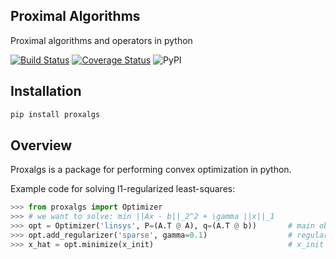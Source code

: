 ## Proximal Algorithms
Proximal algorithms and operators in python

[![Build Status](https://travis-ci.org/ganguli-lab/proxalgs.svg?branch=master)](https://travis-ci.org/ganguli-lab/proxalgs)
[![Coverage Status](https://coveralls.io/repos/ganguli-lab/proxalgs/badge.svg?branch=master&service=github)](https://coveralls.io/github/ganguli-lab/proxalgs?branch=master)
![PyPI](https://img.shields.io/pypi/v/proxalgs.svg)

## Installation
```bash
pip install proxalgs
```

## Overview
Proxalgs is a package for performing convex optimization in python.

Example code for solving l1-regularized least-squares:
```python
>>> from proxalgs import Optimizer
>>> # we want to solve: min ||Ax - b||_2^2 + \gamma ||x||_1
>>> opt = Optimizer('linsys', P=(A.T @ A), q=(A.T @ b))       # main objective (least squares linear system)
>>> opt.add_regularizer('sparse', gamma=0.1)                  # regularizer (l1-norm) with penalty of 0.1
>>> x_hat = opt.minimize(x_init)                              # x_init can be any initialization (e.g. random)
```

